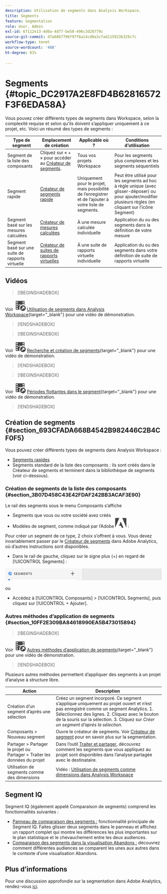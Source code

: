 ```yaml
---
description: Utilisation de segments dans Analysis Workspace.
title: Segments
feature: Segmentation
role: User, Admin
exl-id: 67112e13-4d0a-4d77-be50-496c3d28779c
source-git-commit: d7a6867796f97f8a14cd8a3cfad115923b329c7c
workflow-type: tm+mt
source-wordcount: '488'
ht-degree: 81%

---
```



# Segments {#topic_DC2917A2E8FD4B62816572F3F6EDA58A}

Vous pouvez créer différents types de segments dans Workspace, selon la complexité requise et selon quʼils doivent sʼappliquer uniquement à ce projet, etc. Voici un résumé des types de segments :

| Type de segment | Emplacement de création | Applicable où ? | Conditions d’utilisation |
| --- | --- | --- | --- |
| Segment de la liste des composants | Cliquez sur « + » pour accéder au [Créateur de segments](/help/components/segmentation/segmentation-workflow/seg-build.md). | Tous vos projets Workspace | Pour les segments plus complexes et les segments séquentiels |
| Segment rapide | [Créateur de segments rapide](/help/analyze/analysis-workspace/components/segments/quick-segments.md) | Uniquement pour le projet, mais possibilité de lʼenregistrer et de lʼajouter à votre liste de segments. | Peut être utilisé pour les segments ad hoc à règle unique (avec glisser-déposer) ou pour ajouter/modifier plusieurs règles (en cliquant sur l’icône Segment) |
| Segment basé sur les mesures calculées | [Créateur de mesures calculées](https://experienceleague.adobe.com/docs/analytics/components/calculated-metrics/calcmetric-workflow/metrics-with-segments.html?lang=fr) | À une mesure calculée individuelle | Application du ou des segments dans la définition de votre mesure |
| Segment basé sur une suite de rapports virtuelle | [Créateur de suites de rapports virtuelles](https://experienceleague.adobe.com/docs/analytics/components/virtual-report-suites/vrs-workflow/vrs-create.html?lang=fr) | À une suite de rapports virtuelle individuelle | Application du ou des segments dans votre définition de suite de rapports virtuelle |

## Vidéos

>[!BEGINSHADEBOX]

Voir ![VideoCheckedOut](/help/assets/icons/VideoCheckedOut.svg) [Utilisation de segments dans Analysis Workspace](https://video.tv.adobe.com/v/23977?quality=12&learn=on){target="_blank"} pour une vidéo de démonstration.

>[!ENDSHADEBOX]


>[!BEGINSHADEBOX]

Voir ![VideoCheckedOut](/help/assets/icons/VideoCheckedOut.svg) [Recherche et création de segments](https://video.tv.adobe.com/v/334092?quality=12&learn=on){target="_blank"} pour une vidéo de démonstration.

>[!ENDSHADEBOX]


>[!BEGINSHADEBOX]

Voir ![VideoCheckedOut](/help/assets/icons/VideoCheckedOut.svg) [Périodes flottantes dans le segment](https://video.tv.adobe.com/v/25403?quality=12&learn=on){target="_blank"} pour une vidéo de démonstration.

>[!ENDSHADEBOX]


## Création de segments {#section_693CFADA668B4542B982446C2B4CF0F5}

Vous pouvez créer différents types de segments dans Analysis Workspace :

* [Segments rapides](/help/analyze/analysis-workspace/components/segments/quick-segments.md)
* Segments standard de la liste des composants : ils sont créés dans le Créateur de segments et terminent dans la bibliothèque de segments (voir ci-dessous).

### Création de segments de la liste des composants {#section_3B07D458C43E42FDAF242BB3ACAF3E90}

Le rail des segments sous le menu Composants sʼaffiche

* Segments que vous ou votre société avez créés
* Modèles de segment, comme indiqué par l’Adobe ![AdobeLogoSmall](/help/assets/icons/AdobeLogoSmall.svg) :


Pour créer un segment de ce type, 2 choix sʼoffrent à vous. Vous devez invariablement passer par le [Créateur de segments](/help/components/segmentation/segmentation-workflow/seg-build.md) dans Adobe Analytics, où dʼautres instructions sont disponibles.

* Dans le rail de gauche, cliquez sur le signe plus (+) en regard de [!UICONTROL Segments] :

![](assets/create-seg.png)

ou

* Accédez à [!UICONTROL Composants] > [!UICONTROL Segments], puis cliquez sur [!UICONTROL + Ajouter].


### Autres méthodes d’application de segments {#section_10FF2E309BA84618990EA5B473015894}


>[!BEGINSHADEBOX]

Voir ![VideoCheckedOut](/help/assets/icons/VideoCheckedOut.svg) [Autres méthodes d’application de segments](https://video.tv.adobe.com/v/30994?quality=12&learn=on){target="_blank"} pour une vidéo de démonstration.

>[!ENDSHADEBOX]

Plusieurs autres méthodes permettent d’appliquer des segments à un projet d’analyse à structure libre.

| Action | Description |
|--- |--- |
| Création d’un segment d’après une sélection | Créez un segment incorporé. Ce segment s’applique uniquement au projet ouvert et n’est pas enregistré comme un segment Analytics. 1. Sélectionnez des lignes.  2. Cliquez avec le bouton de la souris sur la sélection.  3. Cliquez sur *Créer un segment d’après la sélection*. |
| Composants > Nouveau segment | Ouvre le créateur de segments. Voir [Créateur de segment](https://experienceleague.adobe.com/docs/analytics/components/segmentation/segmentation-workflow/seg-build.html?lang=fr) pour en savoir plus sur la segmentation. |
| Partager > Partager le projet ou Partager > Traiter les données du projet | Dans l’outil [Traiter et partager](https://experienceleague.adobe.com/docs/analytics/analyze/analysis-workspace/curate-share/curate.html?lang=fr#concept_4A9726927E7C44AFA260E2BB2721AFC6), découvrez comment les segments que vous appliquez au projet sont disponibles dans l’analyse partagée avec le destinataire. |
| Utilisation de segments comme des dimensions | Vidéo : [Utilisation de segments comme dimensions dans Analysis Workspace](https://experienceleague.adobe.com/docs/analytics-learn/tutorials/analysis-workspace/applying-segments/using-segments-as-dimensions-in-analysis-workspace.html?lang=fr) |

## Segment IQ

Segment IQ (également appelé Comparaison de segments) comprend les fonctionnalités suivantes :

* [Panneau de comparaison des segments :](/help/analyze/analysis-workspace/c-panels/c-segment-comparison/segment-comparison.md) fonctionnalité principale de Segment IQ. Faites glisser deux segments dans le panneau et affichez un rapport complet qui montre les différences les plus importantes sur le plan statistique et le chevauchement entre les deux audiences.
* [Comparaison des segments dans la visualisation Abandons :](/help/analyze/analysis-workspace/visualizations/fallout/compare-segments-fallout.md) découvrez comment différentes audiences se comparent les unes aux autres dans le contexte d’une visualisation Abandons.

## Plus d’informations

Pour une discussion approfondie sur la segmentation dans Adobe Analytics, rendez-vous [ici](/help/components/segmentation/seg-overview.md).
